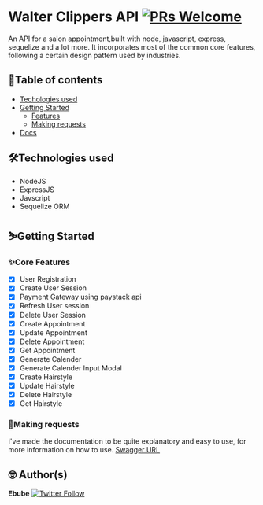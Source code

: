 # Walter Clippers API [![PRs Welcome](https://img.shields.io/badge/PRs-welcome-brightgreen.svg?style=flat-square)](http://makeapullrequest.com)

An API for a salon appointment,built with node, javascript, express, sequelize and a lot more. It incorporates most of the common core features, following a certain design pattern used by industries.

<!---
 [Here](https://twitter-gram-api.herokuapp.com/) is the link to the API base URL
 If you're impressed then Star⭐ the repo and enjoy😉.
 --->

## 📖Table of contents

- [Techologies used](#technologies)
- [Getting Started](#getting-started)
  - [Features](#features)
  - [Making requests](#making-requests)
- [Docs](https://twitter-gram-api.herokuapp.com/api-docs)

## 🛠️Technologies used

- NodeJS
- ExpressJS
- Javscript
- Sequelize ORM

## ⛷️Getting Started

### ✨Core Features

- [x] User Registration
- [x] Create User Session
- [x] Payment Gateway using paystack api
- [x] Refresh User session
- [x] Delete User Session
- [x] Create Appointment
- [x] Update Appointment
- [x] Delete Appointment
- [x] Get Appointment
- [x] Generate Calender 
- [x] Generate Calender Input Modal
- [x] Create Hairstyle
- [x] Update Hairstyle
- [x] Delete Hairstyle
- [x] Get Hairstyle

### 📮Making requests

<!-- # TODO

- remember to change ts to js in models/index.js after you have transpiled.
- work on the delete post route
- work on the delete comment route -->

I've made the documentation to be quite explanatory and easy to use, for more information on how to use.
[Swagger URL](https://app.swaggerhub.com/apis-docs/jakusha/walters-clippers/1.0.0)


## 🤓 Author(s)

**Ebube** [![Twitter Follow](https://img.shields.io/twitter/follow/Ebube?style=social)](https://twitter.com/_jakusha)
